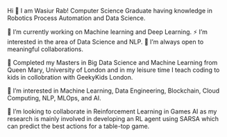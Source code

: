 Hi 👋 I am Wasiur Rab!
Computer Science Graduate having knowledge in Robotics Process Automation and Data Science.

🔭 I’m currently working on Machine learning and Deep Learning.
⚡ I’m interested in the area of Data Science and NLP.
👯 I’m always open to meaningful collaborations.

🌱 Completed my Masters in Big Data Science and Machine Learning from Queen Mary, University of London and in my leisure time I teach coding to kids in collobration with GeekyKids London.

👀 I’m interested in Machine Learning, Data Engineering, Blockchain, Cloud Computing, NLP, MLOps, and AI.

💞️ I’m looking to collaborate in Reinforcement Learning in Games AI as my research is mainly involved in developing an RL agent using SARSA which can predict the best actions for a table-top game.

